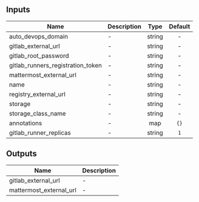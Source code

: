 ## Inputs

| Name | Description | Type | Default | Required |
|------|-------------|:----:|:-----:|:-----:|
| auto\_devops\_domain | - | string | - | yes |
| gitlab\_external\_url | - | string | - | yes |
| gitlab\_root\_password | - | string | - | yes |
| gitlab\_runners\_registration\_token | - | string | - | yes |
| mattermost\_external\_url | - | string | - | yes |
| name | - | string | - | yes |
| registry\_external\_url | - | string | - | yes |
| storage | - | string | - | yes |
| storage\_class\_name | - | string | - | yes |
| annotations | - | map | `{}` | no |
| gitlab\_runner\_replicas | - | string | `1` | no |

## Outputs

| Name | Description |
|------|-------------|
| gitlab\_external\_url | - |
| mattermost\_external\_url | - |

